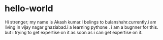 # hello-world
Hi strenger;
my name is Akash kumar.I belings to bulanshahr.currently,i am living in vijay nagar ghaziabad.i a learning pythone . i am a bugnner for this. but i trying to get expertise on it as soon as i can get expertise on it.

